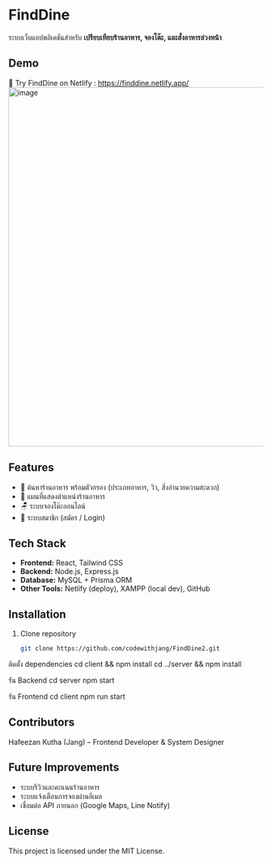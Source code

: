 # FindDine
ระบบเว็บแอปพลิเคชันสำหรับ **เปรียบเทียบร้านอาหาร, จองโต๊ะ, และสั่งอาหารล่วงหน้า**

## Demo
🔗 Try FindDine on Netlify : https://finddine.netlify.app/
<img width="1297" height="709" alt="image" src="https://github.com/user-attachments/assets/2cb69cae-6273-4bf4-9f8b-f1475f529140" />

## Features
- 🔎 ค้นหาร้านอาหาร พร้อมตัวกรอง (ประเภทอาหาร, วิว, สิ่งอำนวยความสะดวก)
- 📍 แผนที่แสดงตำแหน่งร้านอาหาร
- 🪑 ระบบจองโต๊ะออนไลน์
- 👤 ระบบสมาชิก (สมัคร / Login)

## Tech Stack
- **Frontend:** React, Tailwind CSS
- **Backend:** Node.js, Express.js
- **Database:** MySQL + Prisma ORM
- **Other Tools:** Netlify (deploy), XAMPP (local dev), GitHub

## Installation
1. Clone repository  
   ```bash
   git clone https://github.com/codewithjang/FindDine2.git
  ติดตั้ง dependencies
  cd client && npm install
  cd ../server && npm install

  รัน Backend
  cd server
  npm start

  รัน Frontend
  cd client
  npm run start

## Contributors
Hafeezan Kutha (Jang) – Frontend Developer & System Designer

## Future Improvements
- ระบบรีวิวและคะแนนร้านอาหาร
- ระบบแจ้งเตือนการจองผ่านอีเมล
- เชื่อมต่อ API ภายนอก (Google Maps, Line Notify)


## License
This project is licensed under the MIT License.






